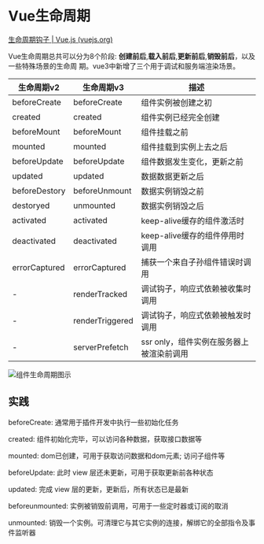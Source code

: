 # Vue生命周期

[生命周期钩子 | Vue.js (vuejs.org)](https://cn.vuejs.org/guide/essentials/lifecycle.html)

Vue生命周期总共可以分为8个阶段: **创建前后**,**载入前后**,**更新前后**,**销毁前后**，以及一些特殊场景的生命周
期。vue3中新增了三个用于调试和服务端渲染场景。





| 生命周期v2    | 生命周期v3      | 描述                                     |
| ------------- | --------------- | ---------------------------------------- |
| beforeCreate  | beforeCreate    | 组件实例被创建之初                       |
| created       | created         | 组件实例已经完全创建                     |
| beforeMount   | beforeMount     | 组件挂载之前                             |
| mounted       | mounted         | 组件挂载到实例上去之后                   |
| beforeUpdate  | beforeUpdate    | 组件数据发生变化，更新之前               |
| updated       | updated         | 数据数据更新之后                         |
| beforeDestory | beforeUnmount   | 数据实例销毁之前                         |
| destoryed     | unmounted       | 数据实例销毁之后                         |
| activated     | activated       | keep-alive缓存的组件激活时               |
| deactivated   | deactivated     | keep-alive缓存的组件停用时调用           |
| errorCaptured | errorCaptured   | 捕获一个来自子孙组件错误时调用           |
| -             | renderTracked   | 调试钩子，响应式依赖被收集时调用         |
| -             | renderTriggered | 调试钩子，响应式依赖被触发时调用         |
| -             | serverPrefetch  | ssr only，组件实例在服务器上被渲染前调用 |



![组件生命周期图示](http://oss.chengzz.com/typora_img/202310110914711.png?imageView2/0/q/75%7Cwatermark/1/image/aHR0cHM6Ly93d3cuY2hlbmd6ei5jb20vd2F0ZXJtYXJrLnBuZw==/dissolve/65/gravity/SouthEast/dx/10/dy/10)

## 实践

beforeCreate: 通常用于插件开发中执行一些初始化任务

created: 组件初始化完毕，可以访问各种数据，获取接口数据等

mounted: dom已创建，可用于获取访问数据和dom元素; 访问子组件等

beforeUpdate: 此时 view 层还未更新，可用于获取更新前各种状态

updated: 完成 view 层的更新，更新后，所有状态已是最新

beforeunmounted: 实例被销毁前调用，可用于一些定时器或订阅的取消

unmounted: 销毁一个实例。可清理它与其它实例的连接，解绑它的全部指令及事件监听器
